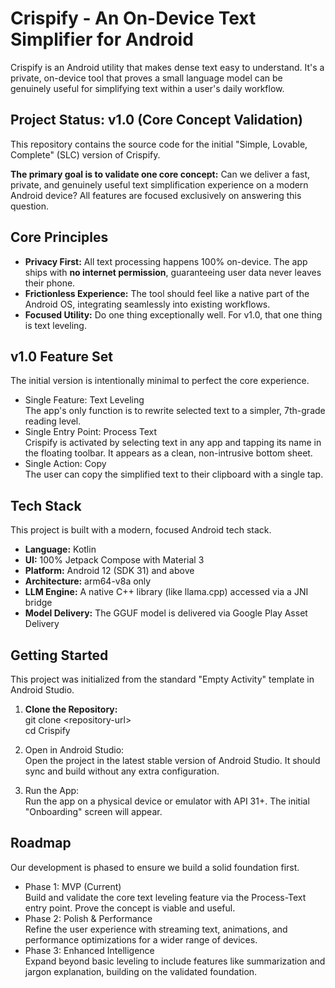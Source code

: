 # **Crispify \- An On-Device Text Simplifier for Android**

Crispify is an Android utility that makes dense text easy to understand. It's a private, on-device tool that proves a small language model can be genuinely useful for simplifying text within a user's daily workflow.

## **Project Status: v1.0 (Core Concept Validation)**

This repository contains the source code for the initial "Simple, Lovable, Complete" (SLC) version of Crispify.

**The primary goal is to validate one core concept:** Can we deliver a fast, private, and genuinely useful text simplification experience on a modern Android device? All features are focused exclusively on answering this question.

## **Core Principles**

* **Privacy First:** All text processing happens 100% on-device. The app ships with **no internet permission**, guaranteeing user data never leaves their phone.  
* **Frictionless Experience:** The tool should feel like a native part of the Android OS, integrating seamlessly into existing workflows.  
* **Focused Utility:** Do one thing exceptionally well. For v1.0, that one thing is text leveling.

## **v1.0 Feature Set**

The initial version is intentionally minimal to perfect the core experience.

* Single Feature: Text Leveling  
  The app's only function is to rewrite selected text to a simpler, 7th-grade reading level.  
* Single Entry Point: Process Text  
  Crispify is activated by selecting text in any app and tapping its name in the floating toolbar. It appears as a clean, non-intrusive bottom sheet.  
* Single Action: Copy  
  The user can copy the simplified text to their clipboard with a single tap.

## **Tech Stack**

This project is built with a modern, focused Android tech stack.

* **Language:** Kotlin  
* **UI:** 100% Jetpack Compose with Material 3  
* **Platform:** Android 12 (SDK 31\) and above  
* **Architecture:** arm64-v8a only  
* **LLM Engine:** A native C++ library (like llama.cpp) accessed via a JNI bridge  
* **Model Delivery:** The GGUF model is delivered via Google Play Asset Delivery

## **Getting Started**

This project was initialized from the standard "Empty Activity" template in Android Studio.

1. **Clone the Repository:**  
   git clone \<repository-url\>  
   cd Crispify

2. Open in Android Studio:  
   Open the project in the latest stable version of Android Studio. It should sync and build without any extra configuration.  
3. Run the App:  
   Run the app on a physical device or emulator with API 31+. The initial "Onboarding" screen will appear.

## **Roadmap**

Our development is phased to ensure we build a solid foundation first.

* Phase 1: MVP (Current)  
  Build and validate the core text leveling feature via the Process-Text entry point. Prove the concept is viable and useful.  
* Phase 2: Polish & Performance  
  Refine the user experience with streaming text, animations, and performance optimizations for a wider range of devices.  
* Phase 3: Enhanced Intelligence  
  Expand beyond basic leveling to include features like summarization and jargon explanation, building on the validated foundation.
